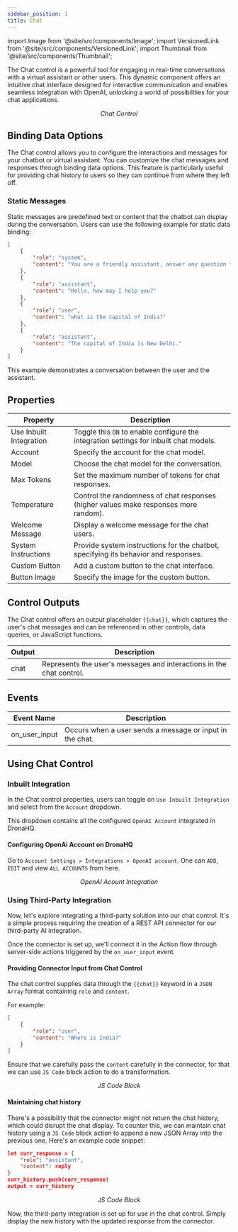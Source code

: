 ```yaml
---
sidebar_position: 1
title: Chat
---
```


import Image from '@site/src/components/Image';
import VersionedLink from '@site/src/components/VersionedLink';
import Thumbnail from '@site/src/components/Thumbnail';

The Chat control is a powerful tool for engaging in real-time conversations with a virtual assistant or other users. This dynamic component offers an intuitive chat interface designed for interactive communication and enables seamless integration with OpenAI, unlocking a world of possibilities for your chat applications.

<figure>
  <Thumbnail src="/img/reference/controls/chat/chat.png" alt="Chat Control" />
  <figcaption align="center"><i>Chat Control</i></figcaption>
</figure>

## Binding Data Options

The Chat control allows you to configure the interactions and messages for your chatbot or virtual assistant. You can customize the chat messages and responses through binding data options. This feature is particularly useful for providing chat history to users so they can continue from where they left off.

### Static Messages

Static messages are predefined text or content that the chatbot can display during the conversation. Users can use the following example for static data binding:

```json
[
    {
        "role": "system",
        "content": "You are a friendly assistant, answer any question that the user asks in brief words."
    },
    {
        "role": "assistant",
        "content": "Hello, how may I help you?"
    },
    {
        "role": "user",
        "content": "what is the capital of India?"
    },
    {
        "role": "assistant",
        "content": "The capital of India is New Delhi."
    }
]
```

This example demonstrates a conversation between the user and the assistant.

## Properties

| Property           | Description                                                       |
|------------------|-----------------------------------------------------------------------|
| Use Inbuilt Integration | Toggle this `ON` to enable configure the integration settings for inbuilt chat models.   |
| Account               | Specify the account for the chat model.                                   |
| Model                 | Choose the chat model for the conversation.                           |
| Max Tokens        | Set the maximum number of tokens for chat responses.             |
| Temperature     | Control the randomness of chat responses (higher values make responses more random). |
| Welcome Message | Display a welcome message for the chat users.                        |
| System Instructions | Provide system instructions for the chatbot, specifying its behavior and responses. |
| Custom Button  | Add a custom button to the chat interface.                           |
| Button Image      | Specify the image for the custom button.                               |

## Control Outputs

The Chat control offers an output placeholder `{{chat}}`, which captures the user's chat messages and can be referenced in other controls, data queries, or JavaScript functions.

| Output  | Description                                               |
|----------|-----------------------------------------------------------|
| chat     | Represents the user's messages and interactions in the chat control. |

## Events


| Event Name    | Description                                                   |
|---------------|---------------------------------------------------------------|
| on_user_input | Occurs when a user sends a message or input in the chat.     |


## Using Chat Control

### Inbuilt Integration

In the Chat control properties, users can toggle on `Use Inbuilt Integration` and select from the `Account` dropdown. 

This dropdown contains all the configured `OpenAI Account` integrated in DronaHQ.

#### Configuring OpenAi Account on DronaHQ

Go to `Account Settings > Integrations > OpenAI account`. One can `ADD`, `EDIT` and view `ALL ACCOUNTS` from here.


<figure>
  <Thumbnail src="/img/reference/controls/chat/configure-openAI.jpeg" alt="Chat Control" />
  <figcaption align="center"><i>OpenAI Acount Integration</i></figcaption>
</figure>


### Using Third-Party Integration

Now, let's explore integrating a third-party solution into our chat control. It's a simple process requiring the creation of a REST API connector for our third-party AI integration.

Once the connector is set up, we'll connect it in the Action flow through server-side actions triggered by the `on_user_input` event.

#### Providing Connector Input from Chat Control

The chat control supplies data through the `{{chat}}` keyword in a `JSON Array` format containing `role` and `content`.

For example:

```json
[
    { 
        "role": "user", 
        "content": "Where is India?" 
    }
]
```

Ensure that we carefully pass the `content` carefully in the connector, for that we can use `JS Code` block action to do a transformation.


<figure>
  <Thumbnail src="/img/reference/controls/chat/transformation.jpeg" alt="JS Code Blocl" />
  <figcaption align="center"><i>JS Code Block</i></figcaption>
</figure>

#### Maintaining chat history

There's a possibility that the connector might not return the chat history, which could disrupt the chat display. To counter this, we can maintain chat history using a `JS Code` block action to append a new JSON Array into the previous one. Here's an example code snippet:

```json
let curr_response = { 
    "role": "assistant",
    "content": reply
}
curr_history.push(curr_response)
output = curr_history
```


<figure>
  <Thumbnail src="/img/reference/controls/chat/history.jpeg" alt="JS Code Blocl" />
  <figcaption align="center"><i>JS Code Block</i></figcaption>
</figure>

Now, the third-party integration is set up for use in the chat control. Simply display the new history with the updated response from the connector.
